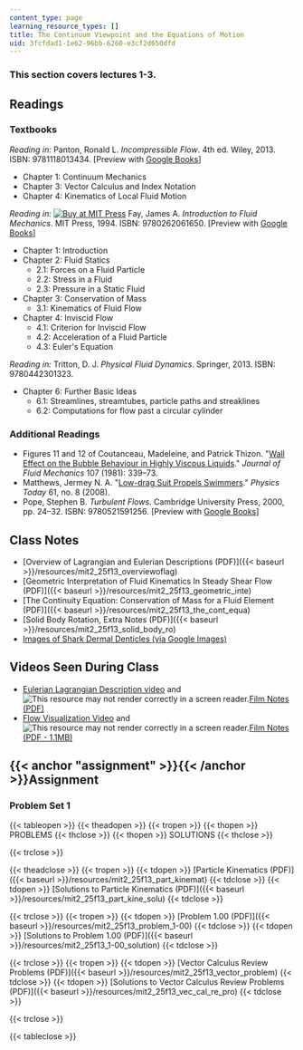 ```yaml
---
content_type: page
learning_resource_types: []
title: The Continuum Viewpoint and the Equations of Motion
uid: 3fcfdad1-1e62-96bb-6260-e3cf2d650dfd
---
```


### This section covers lectures 1-3.

Readings
--------

### Textbooks

_Reading in:_ Panton, Ronald L. _Incompressible Flow_. 4th ed. Wiley, 2013. ISBN: 9781118013434. \[Preview with [Google Books](http://books.google.com/books?id=sa4eAAAAQBAJ&pg=PAfrontcover)\]

*   Chapter 1: Continuum Mechanics
*   Chapter 3: Vector Calculus and Index Notation
*   Chapter 4: Kinematics of Local Fluid Motion

_Reading in:_ [![Buy at MIT 
Press](/images/mp_logo.gif)](https://mitpress.mit.edu/9780262061650) Fay, James A. _Introduction to Fluid Mechanics_. MIT Press, 1994. ISBN: 9780262061650. \[Preview with [Google Books](http://books.google.com/books?id=XGVpue4954wC&pg=PAfrontcover)\]

*   Chapter 1: Introduction
*   Chapter 2: Fluid Statics
    *   2.1: Forces on a Fluid Particle
    *   2.2: Stress in a Fluid
    *   2.3: Pressure in a Static Fluid
*   Chapter 3: Conservation of Mass
    *   3.1: Kinematics of Fluid Flow
*   Chapter 4: Inviscid Flow
    *   4.1: Criterion for Inviscid Flow
    *   4.2: Acceleration of a Fluid Particle
    *   4.3: Euler's Equation

_Reading in:_ Tritton, D. J. _Physical Fluid Dynamics_. Springer, 2013. ISBN: 9780442301323.

*   Chapter 6: Further Basic Ideas
    *   6.1: Streamlines, streamtubes, particle paths and streaklines
    *   6.2: Computations for flow past a circular cylinder

### Additional Readings

*   Figures 11 and 12 of Coutanceau, Madeleine, and Patrick Thizon. "[Wall Effect on the Bubble Behaviour in Highly Viscous Liquids](http://dx.doi.org/10.1017/S0022112081001808)." _Journal of Fluid Mechanics_ 107 (1981): 339–73.
*   Matthews, Jermey N. A. "[Low-drag Suit Propels Swimmers](http://dx.doi.org/10.1063/1.2970208)." _Physics Today_ 61, no. 8 (2008).
*   Pope, Stephen B. _Turbulent Flows_. Cambridge University Press, 2000, pp. 24–32. ISBN: 9780521591256. \[Preview with [Google Books](http://books.google.com/books?id=HZsTw9SMx-0C&pg=PA24=onepage)\]

Class Notes
-----------

*   [Overview of Lagrangian and Eulerian Descriptions (PDF)]({{< baseurl >}}/resources/mit2_25f13_overviewoflag)
*   [Geometric Interpretation of Fluid Kinematics In Steady Shear Flow (PDF)]({{< baseurl >}}/resources/mit2_25f13_geometric_inte)
*   [The Continuity Equation: Conservation of Mass for a Fluid Element (PDF)]({{< baseurl >}}/resources/mit2_25f13_the_cont_equa)
*   [Solid Body Rotation, Extra Notes (PDF)]({{< baseurl >}}/resources/mit2_25f13_solid_body_ro)
*   [Images of Shark Dermal Denticles (via Google Images)](https://www.google.com/search?client=safari&rls=en&q=shark+denticles&ie=UTF&tbm=isch&gws_rd=ssl)

Videos Seen During Class
------------------------

*   [Eulerian Lagrangian Description video](https://youtu.be/mdN8OOkx2ko) and ![This resource may not render correctly in a screen reader.](/images/inacessible.gif)[Film Notes (PDF)](http://web.mit.edu/hml/ncfmf/01ELDFM.pdf)
*   [Flow Visualization Video](https://youtu.be/nuQyKGuXJOs) and ![This resource may not render correctly in a screen reader.](/images/inacessible.gif)[Film Notes (PDF - 1.1MB)](http://web.mit.edu/hml/ncfmf/05FV.pdf)

{{< anchor "assignment" >}}{{< /anchor >}}Assignment
----------------------------------------------------

### Problem Set 1

{{< tableopen >}}
{{< theadopen >}}
{{< tropen >}}
{{< thopen >}}
PROBLEMS
{{< thclose >}}
{{< thopen >}}
SOLUTIONS
{{< thclose >}}

{{< trclose >}}

{{< theadclose >}}
{{< tropen >}}
{{< tdopen >}}
[Particle Kinematics (PDF)]({{< baseurl >}}/resources/mit2_25f13_part_kinemat)
{{< tdclose >}}
{{< tdopen >}}
[Solutions to Particle Kinematics (PDF)]({{< baseurl >}}/resources/mit2_25f13_part_kine_solu)
{{< tdclose >}}

{{< trclose >}}
{{< tropen >}}
{{< tdopen >}}
[Problem 1.00 (PDF)]({{< baseurl >}}/resources/mit2_25f13_problem_1-00)
{{< tdclose >}}
{{< tdopen >}}
[Solutions to Problem 1.00 (PDF)]({{< baseurl >}}/resources/mit2_25f13_1-00_solution)
{{< tdclose >}}

{{< trclose >}}
{{< tropen >}}
{{< tdopen >}}
[Vector Calculus Review Problems (PDF)]({{< baseurl >}}/resources/mit2_25f13_vector_problem)
{{< tdclose >}}
{{< tdopen >}}
[Solutions to Vector Calculus Review Problems (PDF)]({{< baseurl >}}/resources/mit2_25f13_vec_cal_re_pro)
{{< tdclose >}}

{{< trclose >}}

{{< tableclose >}}